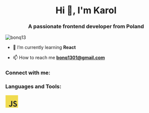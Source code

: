 <h1 align="center">Hi 👋, I'm Karol</h1>
<h3 align="center">A passionate frontend developer from Poland</h3>

<p align="left"> <img src="https://komarev.com/ghpvc/?username=bonq13&label=Profile%20views&color=0e75b6&style=flat" alt="bonq13" /> </p>

- 🌱 I’m currently learning **React**

- 📫 How to reach me **bonq1301@gmail.com**

<h3 align="left">Connect with me:</h3>
<p align="left">
</p>

<h3 align="left">Languages and Tools:</h3>
<p align="left"> <a href="https://developer.mozilla.org/en-US/docs/Web/JavaScript" target="_blank" rel="noreferrer"> <img src="https://raw.githubusercontent.com/devicons/devicon/master/icons/javascript/javascript-original.svg" alt="javascript" width="40" height="40"/> </a> </p>
